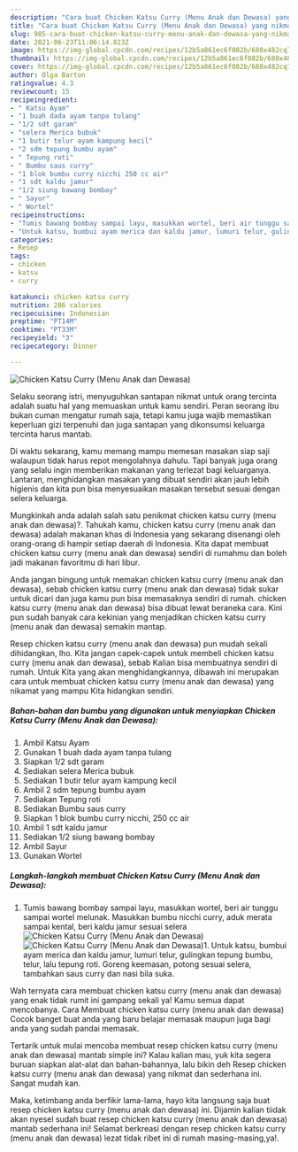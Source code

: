 ```yaml
---
description: "Cara buat Chicken Katsu Curry (Menu Anak dan Dewasa) yang nikmat Untuk Jualan"
title: "Cara buat Chicken Katsu Curry (Menu Anak dan Dewasa) yang nikmat Untuk Jualan"
slug: 985-cara-buat-chicken-katsu-curry-menu-anak-dan-dewasa-yang-nikmat-untuk-jualan
date: 2021-06-23T11:06:14.823Z
image: https://img-global.cpcdn.com/recipes/12b5a861ec6f082b/680x482cq70/chicken-katsu-curry-menu-anak-dan-dewasa-foto-resep-utama.jpg
thumbnail: https://img-global.cpcdn.com/recipes/12b5a861ec6f082b/680x482cq70/chicken-katsu-curry-menu-anak-dan-dewasa-foto-resep-utama.jpg
cover: https://img-global.cpcdn.com/recipes/12b5a861ec6f082b/680x482cq70/chicken-katsu-curry-menu-anak-dan-dewasa-foto-resep-utama.jpg
author: Olga Barton
ratingvalue: 4.3
reviewcount: 15
recipeingredient:
- " Katsu Ayam"
- "1 buah dada ayam tanpa tulang"
- "1/2 sdt garam"
- "selera Merica bubuk"
- "1 butir telur ayam kampung kecil"
- "2 sdm tepung bumbu ayam"
- " Tepung roti"
- " Bumbu saus curry"
- "1 blok bumbu curry nicchi 250 cc air"
- "1 sdt kaldu jamur"
- "1/2 siung bawang bombay"
- " Sayur"
- " Wortel"
recipeinstructions:
- "Tumis bawang bombay sampai layu, masukkan wortel, beri air tunggu sampai wortel melunak. Masukkan bumbu nicchi curry, aduk merata sampai kental, beri kaldu jamur sesuai selera"
- "Untuk katsu, bumbui ayam merica dan kaldu jamur, lumuri telur, gulingkan tepung bumbu, telur, lalu tepung roti. Goreng keemasan, potong sesuai selera, tambahkan saus curry dan nasi bila suka."
categories:
- Resep
tags:
- chicken
- katsu
- curry

katakunci: chicken katsu curry 
nutrition: 286 calories
recipecuisine: Indonesian
preptime: "PT14M"
cooktime: "PT33M"
recipeyield: "3"
recipecategory: Dinner

---
```



![Chicken Katsu Curry (Menu Anak dan Dewasa)](https://img-global.cpcdn.com/recipes/12b5a861ec6f082b/680x482cq70/chicken-katsu-curry-menu-anak-dan-dewasa-foto-resep-utama.jpg)

Selaku seorang istri, menyuguhkan santapan nikmat untuk orang tercinta adalah suatu hal yang memuaskan untuk kamu sendiri. Peran seorang ibu bukan cuman mengatur rumah saja, tetapi kamu juga wajib memastikan keperluan gizi terpenuhi dan juga santapan yang dikonsumsi keluarga tercinta harus mantab.

Di waktu  sekarang, kamu memang mampu memesan masakan siap saji walaupun tidak harus repot mengolahnya dahulu. Tapi banyak juga orang yang selalu ingin memberikan makanan yang terlezat bagi keluarganya. Lantaran, menghidangkan masakan yang dibuat sendiri akan jauh lebih higienis dan kita pun bisa menyesuaikan masakan tersebut sesuai dengan selera keluarga. 



Mungkinkah anda adalah salah satu penikmat chicken katsu curry (menu anak dan dewasa)?. Tahukah kamu, chicken katsu curry (menu anak dan dewasa) adalah makanan khas di Indonesia yang sekarang disenangi oleh orang-orang di hampir setiap daerah di Indonesia. Kita dapat membuat chicken katsu curry (menu anak dan dewasa) sendiri di rumahmu dan boleh jadi makanan favoritmu di hari libur.

Anda jangan bingung untuk memakan chicken katsu curry (menu anak dan dewasa), sebab chicken katsu curry (menu anak dan dewasa) tidak sukar untuk dicari dan juga kamu pun bisa memasaknya sendiri di rumah. chicken katsu curry (menu anak dan dewasa) bisa dibuat lewat beraneka cara. Kini pun sudah banyak cara kekinian yang menjadikan chicken katsu curry (menu anak dan dewasa) semakin mantap.

Resep chicken katsu curry (menu anak dan dewasa) pun mudah sekali dihidangkan, lho. Kita jangan capek-capek untuk membeli chicken katsu curry (menu anak dan dewasa), sebab Kalian bisa membuatnya sendiri di rumah. Untuk Kita yang akan menghidangkannya, dibawah ini merupakan cara untuk membuat chicken katsu curry (menu anak dan dewasa) yang nikamat yang mampu Kita hidangkan sendiri.

<!--inarticleads1-->

##### Bahan-bahan dan bumbu yang digunakan untuk menyiapkan Chicken Katsu Curry (Menu Anak dan Dewasa):

1. Ambil  Katsu Ayam
1. Gunakan 1 buah dada ayam tanpa tulang
1. Siapkan 1/2 sdt garam
1. Sediakan selera Merica bubuk
1. Sediakan 1 butir telur ayam kampung kecil
1. Ambil 2 sdm tepung bumbu ayam
1. Sediakan  Tepung roti
1. Sediakan  Bumbu saus curry
1. Siapkan 1 blok bumbu curry nicchi, 250 cc air
1. Ambil 1 sdt kaldu jamur
1. Sediakan 1/2 siung bawang bombay
1. Ambil  Sayur
1. Gunakan  Wortel




<!--inarticleads2-->

##### Langkah-langkah membuat Chicken Katsu Curry (Menu Anak dan Dewasa):

1. Tumis bawang bombay sampai layu, masukkan wortel, beri air tunggu sampai wortel melunak. Masukkan bumbu nicchi curry, aduk merata sampai kental, beri kaldu jamur sesuai selera
<img src="https://img-global.cpcdn.com/steps/48f7cf35e98ecae2/160x128cq70/chicken-katsu-curry-menu-anak-dan-dewasa-langkah-memasak-1-foto.jpg" alt="Chicken Katsu Curry (Menu Anak dan Dewasa)"><img src="https://img-global.cpcdn.com/steps/cdb5c39f97364174/160x128cq70/chicken-katsu-curry-menu-anak-dan-dewasa-langkah-memasak-1-foto.jpg" alt="Chicken Katsu Curry (Menu Anak dan Dewasa)">1. Untuk katsu, bumbui ayam merica dan kaldu jamur, lumuri telur, gulingkan tepung bumbu, telur, lalu tepung roti. Goreng keemasan, potong sesuai selera, tambahkan saus curry dan nasi bila suka.




Wah ternyata cara membuat chicken katsu curry (menu anak dan dewasa) yang enak tidak rumit ini gampang sekali ya! Kamu semua dapat mencobanya. Cara Membuat chicken katsu curry (menu anak dan dewasa) Cocok banget buat anda yang baru belajar memasak maupun juga bagi anda yang sudah pandai memasak.

Tertarik untuk mulai mencoba membuat resep chicken katsu curry (menu anak dan dewasa) mantab simple ini? Kalau kalian mau, yuk kita segera buruan siapkan alat-alat dan bahan-bahannya, lalu bikin deh Resep chicken katsu curry (menu anak dan dewasa) yang nikmat dan sederhana ini. Sangat mudah kan. 

Maka, ketimbang anda berfikir lama-lama, hayo kita langsung saja buat resep chicken katsu curry (menu anak dan dewasa) ini. Dijamin kalian tiidak akan nyesel sudah buat resep chicken katsu curry (menu anak dan dewasa) mantab sederhana ini! Selamat berkreasi dengan resep chicken katsu curry (menu anak dan dewasa) lezat tidak ribet ini di rumah masing-masing,ya!.

